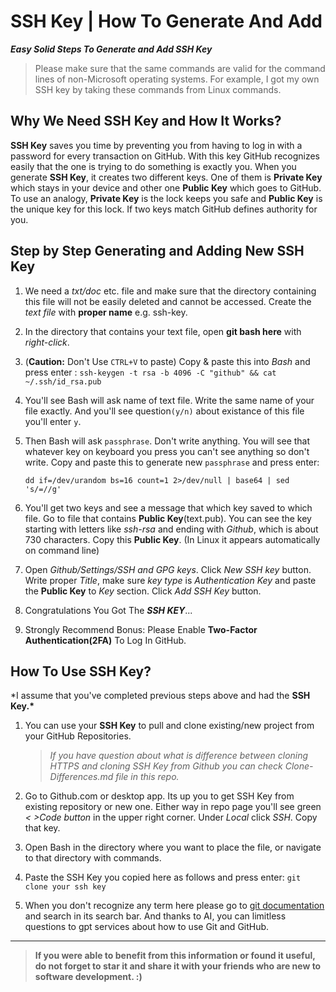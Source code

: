 # SSH Key | How To Generate And Add

**_Easy Solid Steps To Generate and Add SSH Key_**

> Please make sure that the same commands are valid for the command lines of non-Microsoft operating systems. For example, I got my own SSH key by taking these commands from Linux commands.

## Why We Need SSH Key and How It Works?

**SSH Key** saves you time by preventing you from having to log in with a password for every transaction on GitHub. With this key GitHub recognizes easily that the one is trying to do something is exactly you.
When you generate **SSH Key**, it creates two different keys. One of them is **Private Key** which stays in your device and other one **Public Key** which goes to GitHub. To use an analogy, **Private Key** is the lock keeps you safe and **Public Key** is the unique key for this lock. If two keys match GitHub defines authority for you.

## Step by Step Generating and Adding New SSH Key

1. We need a _txt/doc_ etc. file and make sure that the directory containing this file will not be easily deleted and cannot be accessed. Create the _text file_ with **proper name** e.g. ssh-key.

2. In the directory that contains your text file, open **git bash here** with _right-click_.

3. (**Caution:** Don't Use `CTRL+V` to paste) Copy & paste this into _Bash_ and press enter :
   `ssh-keygen -t rsa -b 4096 -C "github" && cat ~/.ssh/id_rsa.pub`

4. You'll see Bash will ask name of text file. Write the same name of your file exactly. And you'll see question`(y/n)` about existance of this file you'll enter `y`.

5. Then Bash will ask `passphrase`. Don't write anything. You will see that whatever key on keyboard you press you can't see anything so don't write. Copy and paste this to generate new `passphrase` and press enter:

   `dd if=/dev/urandom bs=16 count=1 2>/dev/null | base64 | sed 's/=//g'`

6. You'll get two keys and see a message that which key saved to which file. Go to file that contains **Public Key**(text.pub). You can see the key starting with letters like _ssh-rsa_ and ending with _Github_, which is about 730 characters. Copy this **Public Key**. (In Linux it appears automatically on command line)

7. Open _Github/Settings/SSH and GPG keys_. Click _New SSH key_ button. Write proper _Title_, make sure _key type_ is _Authentication Key_ and paste the **Public Key** to _Key_ section. Click _Add SSH Key_ button.

8. Congratulations You Got The **_SSH KEY_**...

9. Strongly Recommend Bonus: Please Enable **Two-Factor Authentication(2FA)** To Log In GitHub.

## How To Use SSH Key?

\*I assume that you've completed previous steps above and had the **SSH Key.\***

1. You can use your **SSH Key** to pull and clone existing/new project from your GitHub Repositories.

   > _If you have question about what is difference between cloning HTTPS and cloning SSH Key from Github you can check Clone-Differences.md file in this repo._

2. Go to Github.com or desktop app. Its up you to get SSH Key from existing repository or new one. Either way in repo page you'll see green _< >Code button_ in the upper right corner. Under _Local_ click _SSH_. Copy that key.

3. Open Bash in the directory where you want to place the file, or navigate to that directory with commands.

4. Paste the SSH Key you copied here as follows and press enter:
   `git clone your ssh key`

5. When you don't recognize any term here please go to [git documentation](https://git-scm.com) and search in its search bar. And thanks to AI, you can limitless questions to gpt services about how to use Git and GitHub.

---

> **If you were able to benefit from this information or found it useful, do not forget to star it and share it with your friends who are new to software development. :)**
